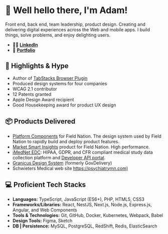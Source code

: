 # 👋 Well hello there, I'm Adam!

Front end, back end, team leadership, product design. Creating and delivering digital experiences across the Web and mobile apps. I build things, solve problems, and enjoy delighting users.
- 🏃‍♂️&nbsp;[**LinkedIn** ](https://www.linkedin.com/in/adamlund)
- 🎨&nbsp;[**Portfolio**](https://adamlund.design)

## 🌟 Highlights & Hype
- Author of [TabStacks Browser Plugin](https://chromewebstore.google.com/detail/tabstacks-tab-and-history/dlnnmaeafoliffblhenabcijmogfefha)
- Produced design systems for four companies
- WCAG 2.1 contributor
- 12 Patents granted
- Apple Design Award recipient
- Good Housekeeping award for product UX design

## 📦 Products Delivered
- [Platform Components](https://fieldnation.design) for Field Nation. The design system used by Field Nation to rapidly build and deploy product features.
- [Market Smart Insights](https://fieldnation.com/marketsmart) product for Field Nation. High performance.
- [iMedNet EDC](https://www.imednet.com/): HIPAA, GDPR, and CFR compliant  medical study data collection platform and [Developer API portal](https://portal.prod.imednetapi.com/).
- [Granicus Design System](http://ui.granicus.com) (formerly GovDelivery)
- Schwieters Medical web site [https://psychiatrymn.com)](https://psychiatrymn.com)

## 💻 Proficient Tech Stacks
- **Languages:** TypeScript, JavaScript (ES6+), PHP, HTML5, CSS3
- **Frameworks/Libraries:** React, NestJS, Next.js, Node.js, Express.js, Angular, and Web Components
- **Tools & Technologies:** Git, GitHub, Docker, Kubernetes, Webpack, Babel
- **Design Tools:** Figma, Sketch
- **DB | Persistence:** MySQL, PostgreSQL, RedShift, Redis, ElasticSearch
